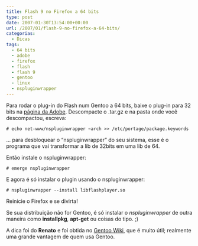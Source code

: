 ```yaml
---
title: Flash 9 no Firefox a 64 bits
type: post
date: 2007-01-30T13:54:00+00:00
url: /2007/01/flash-9-no-firefox-a-64-bits/
categorias:
  - Dicas
tags:
  - 64 bits
  - adobe
  - firefox
  - flash
  - flash 9
  - gentoo
  - linux
  - nspluginwrapper
---
```


Para rodar o plug-in do Flash num Gentoo a 64 bits, baixe o plug-in para 32 bits na [página da Adobe][1]. Descompacte o .tar.gz e na pasta onde você descompactou, escreva:

```
# echo net-www/nspluginwrapper ~arch >> /etc/portage/package.keywords
```

… para desbloquear o “nspluginwrapper” do seu sistema, esse é o programa que vai transformar a lib de 32bits em uma lib de 64.

Então instale o nspluginwrapper:

```
# emerge nspluginwrapper
```

E agora é só instalar o plugin usando o nspluginwrapper:

```
# nspluginwrapper --install libflashplayer.so
```

Reinicie o Firefox e se divirta!

Se sua distribuição não for Gentoo, é só instalar o _nspluginwrapper_ de outra maneira como **installpkg**, **apt-get** ou coisas do tipo. ;)

A dica foi do **Renato** e foi obtida no [Gentoo Wiki][2], que é muito útil; realmente uma grande vantagem de quem usa Gentoo.

[1]: http://www.adobe.com/shockwave/download/download.cgi?P1_Prod_Version=ShockwaveFlash
[2]: http://gentoo-wiki.com/HOWTO_Flash_9_and_Firefox
